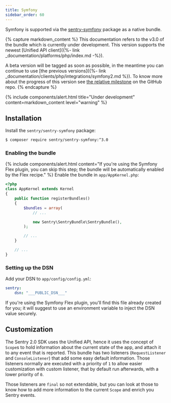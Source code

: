 ```yaml
---
title: Symfony
sidebar_order: 60
---
```


Symfony is supported via the [sentry-symfony](https://github.com/getsentry/sentry-symfony) package as a native bundle.

<!-- WIZARD -->
{% capture markdown_content %}
This documentation refers to the v3.0 of the bundle which is currently under development. 
This version supports the newest [Unified API client]({%- link _documentation/platforms/php/index.md -%}).

A beta version will be tagged as soon as possible, in the meantime you can continue to use [the previous versions]({%- link _documentation/clients/php/integrations/symfony2.md %}). 
To know more about the progress of this version see [the relative milestone](https://github.com/getsentry/sentry-symfony/milestone/3) on the GitHub repo.
{% endcapture %}

{% include components/alert.html
  title="Under development"
  content=markdown_content
  level="warning"
%}

## Installation

Install the `sentry/sentry-symfony` package:

```bash
$ composer require sentry/sentry-symfony:^3.0
```

### Enabling the bundle
{% include components/alert.html
  content="If you're using the Symfony Flex plugin, you can skip this step; the bundle will be automatically enabled by the Flex recipe."
%}
Enable the bundle in `app/AppKernel.php`:

```php
<?php
class AppKernel extends Kernel
{
    public function registerBundles()
    {
        $bundles = array(
            // ...

            new Sentry\SentryBundle\SentryBundle(),
        );

        // ...
    }

    // ...
}
```

### Setting up the DSN
Add your DSN to `app/config/config.yml`:

```yaml
sentry:
    dsn: "___PUBLIC_DSN___"
```

If you're using the Symfony Flex plugin, you'll find this file already created for you; it will suggest to use an environment variable to inject the DSN value securely.

<!-- ENDWIZARD -->

## Customization

The Sentry 2.0 SDK uses the Unified API, hence it uses the concept of `Scope`s to hold information about the current 
state of the app, and attach it to any event that is reported. This bundle has two listeners (`RequestListener` and 
`ConsoleListener`) that add some easy default information. Those listeners normally are executed with a priority of `1`
to allow easier customization with custom listener, that by default run afterwards, with a lower priority of `0`.

Those listeners are `final` so not extendable, but you can look at those to know how to add more information to the 
current `Scope` and enrich you Sentry events.
